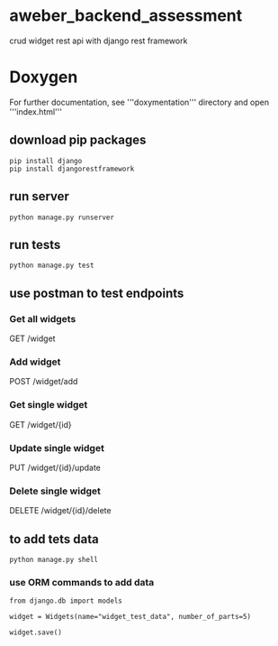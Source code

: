 # aweber_backend_assessment

crud widget rest api with django rest framework


# Doxygen
For further documentation, see '''doxymentation''' directory and open '''index.html'''

## download pip packages
```
pip install django
pip install djangorestframework
```
## run server
```
python manage.py runserver
```
## run tests
```
python manage.py test
```
## use postman to test endpoints
### Get all widgets 
GET     /widget
### Add widget               
POST    /widget/add
### Get single widget         
GET     /widget/{id}
### Update single widget     
PUT     /widget/{id}/update
### Delete single widget      
DELETE  /widget/{id}/delete


## to add tets data 
```
python manage.py shell
```
### use ORM commands to add data
```
from django.db import models

widget = Widgets(name="widget_test_data", number_of_parts=5)

widget.save()
```
